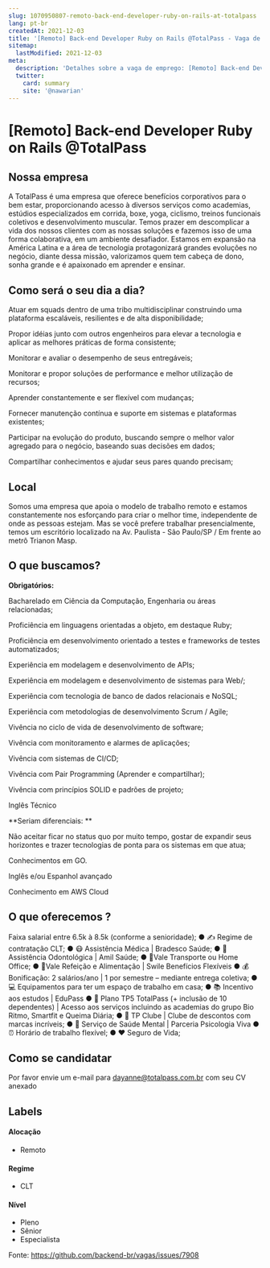 ```yaml
---
slug: 1070950807-remoto-back-end-developer-ruby-on-rails-at-totalpass
lang: pt-br
createdAt: 2021-12-03
title: '[Remoto] Back-end Developer Ruby on Rails @TotalPass - Vaga de Emprego'
sitemap:
  lastModified: 2021-12-03
meta:
  description: 'Detalhes sobre a vaga de emprego: [Remoto] Back-end Developer Ruby on Rails @TotalPass'
  twitter:
    card: summary
    site: '@nawarian'
---
```


# [Remoto] Back-end Developer Ruby on Rails @TotalPass


## Nossa empresa

A TotalPass é uma empresa que oferece benefícios corporativos para o bem estar, proporcionando acesso à diversos serviços como academias, estúdios especializados em corrida, boxe, yoga, ciclismo, treinos funcionais coletivos e desenvolvimento muscular. Temos prazer em descomplicar a vida dos nossos clientes com as nossas soluções e fazemos isso de uma forma colaborativa, em um ambiente desafiador. Estamos em expansão na América Latina e a área de tecnologia protagonizará grandes evoluções no negócio, diante dessa missão, valorizamos quem tem cabeça de dono, sonha grande e é apaixonado em aprender e ensinar.

## Como será o seu dia a dia?

Atuar em squads dentro de uma tribo multidisciplinar construindo uma plataforma escaláveis, resilientes e de alta disponibilidade;

Propor idéias junto com outros engenheiros para elevar a tecnologia e aplicar as melhores práticas de forma consistente;

Monitorar e avaliar o desempenho de seus entregáveis;

Monitorar e propor soluções de performance e melhor utilização de recursos; 

Aprender constantemente e ser flexível com mudanças;

Fornecer manutenção contínua e suporte em sistemas e plataformas existentes;

Participar na evolução do produto, buscando sempre o melhor valor agregado para o negócio, baseando suas decisões em dados;

Compartilhar conhecimentos e ajudar seus pares quando precisam;

## Local

Somos uma empresa que apoia o modelo de trabalho remoto e estamos constantemente nos esforçando para criar o melhor time, independente de onde as pessoas estejam. Mas se você prefere trabalhar presencialmente, temos um escritório localizado na Av. Paulista - São Paulo/SP / Em frente ao metrô Trianon Masp.

## O que buscamos?

**Obrigatórios:**

Bacharelado em Ciência da Computação, Engenharia ou áreas relacionadas;

Proficiência em linguagens orientadas a objeto, em destaque Ruby;

Proficiência em desenvolvimento orientado a testes e frameworks de testes automatizados;

Experiência em modelagem e desenvolvimento de APIs;

Experiência em modelagem e desenvolvimento de sistemas para Web/;

Experiência com tecnologia de banco de dados relacionais e NoSQL;

Experiência com metodologias de desenvolvimento Scrum / Agile;

Vivência no ciclo de vida de desenvolvimento de software;

Vivência com monitoramento e alarmes de aplicações;

Vivência com sistemas de CI/CD;

Vivência com Pair Programming (Aprender e compartilhar);

Vivência com princípios SOLID e padrões de projeto;

Inglês Técnico

**Seriam diferenciais: **

Não aceitar ficar no status quo por muito tempo, gostar de expandir seus horizontes e trazer tecnologias de ponta para os sistemas em que atua;

Conhecimentos em GO.

Inglês e/ou Espanhol avançado

Conhecimento em AWS Cloud

## O que oferecemos ?

Faixa salarial entre 6.5k à 8.5k (conforme a senioridade);
● ✍️ Regime de contratação CLT;
● 😷 Assistência Médica | Bradesco Saúde;
● 🦷 Assistência Odontológica | Amil Saúde;
● 🚌Vale Transporte ou Home Office;
● 🍔Vale Refeição e Alimentação | Swile Benefícios Flexíveis
● 💰 Bonificação: 2 salários/ano | 1 por semestre – mediante entrega coletiva;
● 💻 Equipamentos para ter um espaço de trabalho em casa;
● 📚 Incentivo aos estudos | EduPass
● 󰙤 Plano TP5 TotalPass (+ inclusão de 10 dependentes) | Acesso aos serviços incluindo as academias do grupo Bio Ritmo, Smartfit e Queima Diária;
● 💸 TP Clube | Clube de descontos com marcas incríveis;
● 󰩋 Serviço de Saúde Mental | Parceria Psicologia Viva
● ⏰ Horário de trabalho flexível;
● ❤️ Seguro de Vida;


## Como se candidatar

Por favor envie um e-mail para dayanne@totalpass.com.br com seu CV anexado

## Labels
<!-- retire os labels que não fazem sentido à vaga -->

#### Alocação
- Remoto

#### Regime
- CLT


#### Nível

- Pleno
- Sênior
- Especialista




Fonte: https://github.com/backend-br/vagas/issues/7908